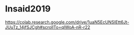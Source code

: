 # Insaid2019
https://colab.research.google.com/drive/1uaN5EcUNSIEtt6Jt-JUuTz_14jfSJCgh#scrollTo=qlWoA-nR-r22
